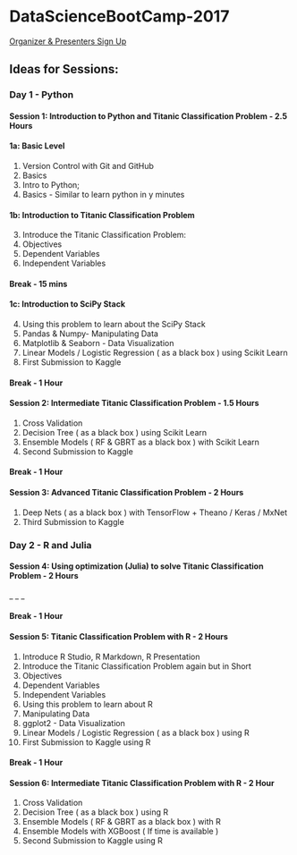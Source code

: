 # DataScienceBootCamp-2017

[Organizer & Presenters Sign Up](https://dsbc2017.slack.com/x-132129176709-131973376163/signup)

## Ideas for Sessions: ##

### Day 1 - Python ###

#### Session 1: Introduction to Python and Titanic Classification Problem - 2.5 Hours ####

#### 1a: Basic Level ####
1. Version Control with Git and GitHub
  1. Basics
2. Intro to Python;
  1. Basics - Similar to learn python in y minutes
#### 1b: Introduction to Titanic Classification Problem ####
3. Introduce the Titanic Classification Problem:
  1. Objectives
  2. Dependent Variables
  3. Independent Variables
#### Break - 15 mins ####
#### 1c: Introduction to SciPy Stack ####
4. Using this problem to learn about the SciPy Stack
  1. Pandas & Numpy- Manipulating Data
  2. Matplotlib & Seaborn - Data Visualization
5. Linear Models / Logistic Regression ( as a black box ) using Scikit Learn
6. First Submission to Kaggle 

#### Break - 1 Hour ####

#### Session 2: Intermediate Titanic Classification Problem  - 1.5 Hours ####

1. Cross Validation
2. Decision Tree ( as a black box ) using Scikit Learn
3. Ensemble Models ( RF & GBRT as a black box ) with Scikit Learn
4. Second Submission to Kaggle

#### Break - 1 Hour ####

#### Session 3: Advanced Titanic Classification Problem  - 2 Hours ####

1. Deep Nets ( as a black box ) with TensorFlow + Theano / Keras / MxNet
2. Third Submission to Kaggle


### Day 2 - R and Julia ###

#### Session 4: Using optimization (Julia) to solve Titanic Classification Problem  - 2 Hours
_
_
_
 
#### Break - 1 Hour ####

#### Session 5: Titanic Classification Problem with R - 2 Hours ####

1. Introduce R Studio, R Markdown, R Presentation
2. Introduce the Titanic Classification Problem again but in Short
  1. Objectives
  2. Dependent Variables
  3. Independent Variables
3. Using this problem to learn about R
  1. Manipulating Data
  2. ggplot2 - Data Visualization
3. Linear Models / Logistic Regression ( as a black box ) using R
4. First Submission to Kaggle using R
  
#### Break - 1 Hour ####

#### Session 6: Intermediate Titanic Classification Problem with R - 2 Hour ####

1. Cross Validation
2. Decision Tree ( as a black box ) using R
3. Ensemble Models ( RF & GBRT as a black box ) with R
4. Ensemble Models with XGBoost ( If time is available )
5. Second Submission to Kaggle using R
